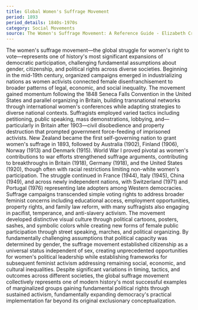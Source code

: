 ```yaml
---
title: Global Women's Suffrage Movement
period: 1893
period_details: 1840s-1970s
category: Social Movements
source: The Women's Suffrage Movement: A Reference Guide - Elizabeth Crawford
---
```

The women's suffrage movement—the global struggle for women's right to vote—represents one of history's most significant expansions of democratic participation, challenging fundamental assumptions about gender, citizenship, and political rights across diverse societies. Beginning in the mid-19th century, organized campaigns emerged in industrializing nations as women activists connected female disenfranchisement to broader patterns of legal, economic, and social inequality. The movement gained momentum following the 1848 Seneca Falls Convention in the United States and parallel organizing in Britain, building transnational networks through international women's conferences while adapting strategies to diverse national contexts. Suffragists employed varied tactics including petitioning, public speaking, mass demonstrations, lobbying, and—particularly in Britain after 1903—civil disobedience and property destruction that prompted government force-feeding of imprisoned activists. New Zealand became the first self-governing nation to grant women's suffrage in 1893, followed by Australia (1902), Finland (1906), Norway (1913) and Denmark (1915). World War I proved pivotal as women's contributions to war efforts strengthened suffrage arguments, contributing to breakthroughs in Britain (1918), Germany (1918), and the United States (1920), though often with racial restrictions limiting non-white women's participation. The struggle continued in France (1944), Italy (1945), China (1949), and across newly independent nations, with Switzerland (1971) and Portugal (1976) representing late adopters among Western democracies. Suffrage campaigns transcended simple voting rights to address broader feminist concerns including educational access, employment opportunities, property rights, and family law reform, with many suffragists also engaging in pacifist, temperance, and anti-slavery activism. The movement developed distinctive visual culture through political cartoons, posters, sashes, and symbolic colors while creating new forms of female public participation through street speaking, marches, and political organizing. By fundamentally challenging assumptions that political capacity was determined by gender, the suffrage movement established citizenship as a universal status independent of sex, creating unprecedented opportunities for women's political leadership while establishing frameworks for subsequent feminist activism addressing remaining social, economic, and cultural inequalities. Despite significant variations in timing, tactics, and outcomes across different societies, the global suffrage movement collectively represents one of modern history's most successful examples of marginalized groups gaining fundamental political rights through sustained activism, fundamentally expanding democracy's practical implementation far beyond its original exclusionary conceptualization. 